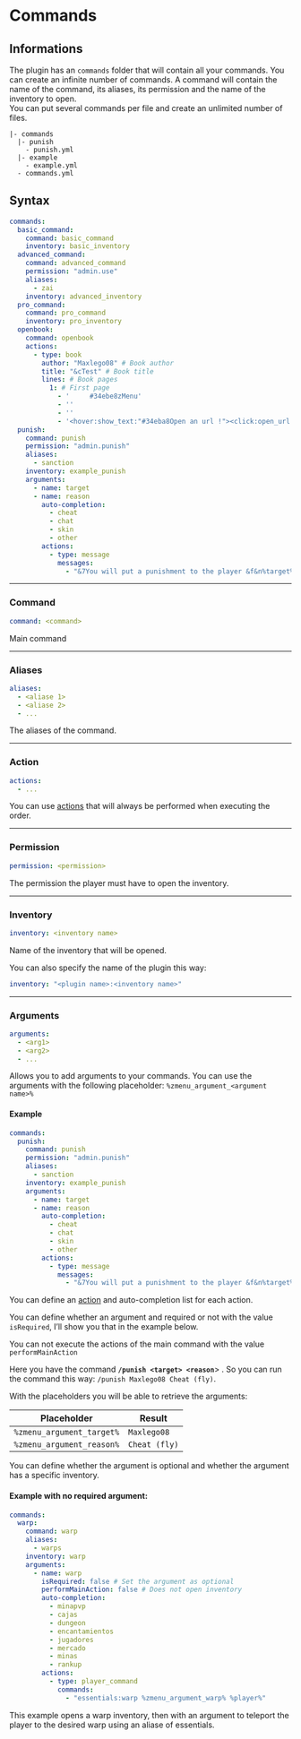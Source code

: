 # Commands

## Informations

The plugin has an `commands` folder that will contain all your commands. You can create an infinite number of commands. A command will contain the name of the command, its aliases, its permission and the name of the inventory to open.\
You can put several commands per file and create an unlimited number of files.

```
|- commands
  |- punish
    - punish.yml
  |- example
    - example.yml    
  - commands.yml
```

## Syntax

```yaml
commands:
  basic_command:
    command: basic_command
    inventory: basic_inventory
  advanced_command:
    command: advanced_command
    permission: "admin.use"
    aliases:
      - zai
    inventory: advanced_inventory
  pro_command:
    command: pro_command
    inventory: pro_inventory
  openbook:
    command: openbook
    actions:
      - type: book
        author: "Maxlego08" # Book author
        title: "&cTest" # Book title
        lines: # Book pages
          1: # First page
            - '     #34ebe8zMenu'
            - ''
            - ''
            - '<hover:show_text:"#34eba8Open an url !"><click:open_url:"https://minecraft-inventory-builder.com/">#f0af24Open URL<reset>'
  punish:
    command: punish
    permission: "admin.punish"
    aliases:
      - sanction
    inventory: example_punish
    arguments:
      - name: target
      - name: reason
        auto-completion:
          - cheat
          - chat
          - skin
          - other
        actions:
          - type: message
            messages:
              - "&7You will put a punishment to the player &f&n%target%&r &7with the reason&8: &f%reason%"            
```

***

### Command

```yaml
command: <command>
```

Main command

***

### Aliases

```yaml
aliases:
  - <aliase 1>
  - <aliase 2>
  - ...
```

The aliases of the command.

***

### Action

```yaml
actions:
  - ...  
```

You can use [actions](buttons/actions.md) that will always be performed when executing the order.

***

### Permission

```yaml
permission: <permission>
```

The permission the player must have to open the inventory.

***

### Inventory

```yaml
inventory: <inventory name>
```

Name of the inventory that will be opened.

You can also specify the name of the plugin this way:

```yaml
inventory: "<plugin name>:<inventory name>"
```

***

### Arguments

```yaml
arguments:
  - <arg1>
  - <arg2>
  - ...
```

Allows you to add arguments to your commands. You can use the arguments with the following placeholder: `%zmenu_argument_<argument name>%`&#x20;

#### Example

```yaml
commands:
  punish:
    command: punish
    permission: "admin.punish"
    aliases:
      - sanction
    inventory: example_punish
    arguments:
      - name: target
      - name: reason
        auto-completion:
          - cheat
          - chat
          - skin
          - other
        actions:
          - type: message
            messages:
              - "&7You will put a punishment to the player &f&n%target%&r &7with the reason&8: &f%reason%"
```

You can define an [action](buttons/actions.md) and auto-completion list for each action.

You can define whether an argument and required or not with the value `isRequired`, I’ll show you that in the example below.

You can not execute the actions of the main command with the value `performMainAction`

Here you have the command **`/punish <target> <reason`**> . So you can run the command this way: `/punish Maxlego08 Cheat (fly)`.

With the placeholders you will be able to retrieve the arguments:

| Placeholder               | Result        |
| ------------------------- | ------------- |
| `%zmenu_argument_target%` | `Maxlego08`   |
| `%zmenu_argument_reason%` | `Cheat (fly)` |

You can define whether the argument is optional and whether the argument has a specific inventory.

#### Example with no required argument:

```yaml
commands:
  warp:
    command: warp
    aliases:
      - warps
    inventory: warp
    arguments:
      - name: warp
        isRequired: false # Set the argument as optional
        performMainAction: false # Does not open inventory
        auto-completion:
          - minapvp
          - cajas
          - dungeon
          - encantamientos
          - jugadores
          - mercado
          - minas
          - rankup
        actions:
          - type: player_command
            commands:
              - "essentials:warp %zmenu_argument_warp% %player%"
```

This example opens a warp inventory, then with an argument to teleport the player to the desired warp using an aliase of essentials.
